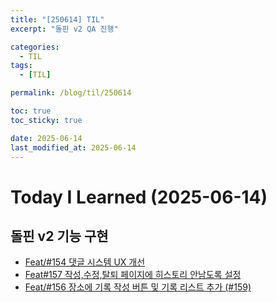 ```yaml
---
title: "[250614] TIL"
excerpt: "돌핀 v2 QA 진행"

categories:
  - TIL
tags:
  - [TIL]

permalink: /blog/til/250614

toc: true
toc_sticky: true

date: 2025-06-14
last_modified_at: 2025-06-14
---
```


# Today I Learned (2025-06-14)

## 돌핀 v2 기능 구현

- [Feat/#154 댓글 시스템 UX 개선](https://github.com/100-hours-a-week/7-team-ddb-fe/pull/155)
- [Feat#157 작성,수정,탈퇴 페이지에 히스토리 안남도록 설정](https://github.com/100-hours-a-week/7-team-ddb-fe/pull/156)
- [Feat/#156 장소에 기록 작성 버튼 및 기록 리스트 추가 (#159)](https://github.com/100-hours-a-week/7-team-ddb-fe/pull/157)
